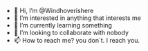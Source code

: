 - 👋 Hi, I’m @Windhoverishere
- 👀 I’m interested in anything that interests me
- 🌱 I’m currently learning something
- 💞️ I’m looking to collaborate with nobody
- 📫 How to reach me? you don`t. I reach you.

<!---
Windhoverishere/Windhoverishere is a ✨ special ✨ repository because its `README.md` (this file) appears on your GitHub profile.
You can click the Preview link to take a look at your changes.
--->
